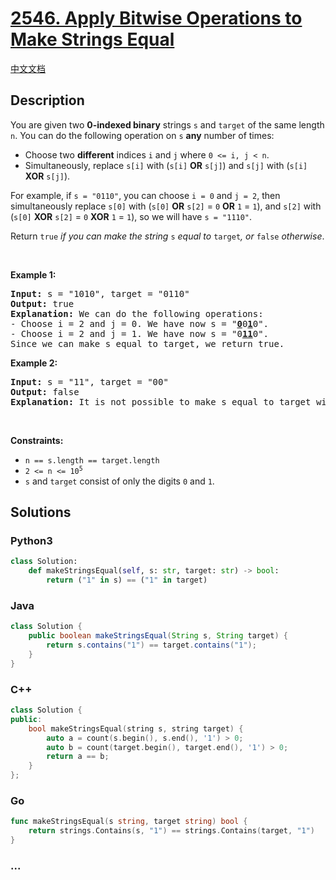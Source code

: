 # [2546. Apply Bitwise Operations to Make Strings Equal](https://leetcode.com/problems/apply-bitwise-operations-to-make-strings-equal)

[中文文档](/solution/2500-2599/2546.Apply%20Bitwise%20Operations%20to%20Make%20Strings%20Equal/README.md)

## Description

<p>You are given two <strong>0-indexed binary</strong> strings <code>s</code> and <code>target</code> of the same length <code>n</code>. You can do the following operation on <code>s</code> <strong>any</strong> number of times:</p>

<ul>
	<li>Choose two <strong>different</strong> indices <code>i</code> and <code>j</code> where <code>0 &lt;= i, j &lt; n</code>.</li>
	<li>Simultaneously, replace <code>s[i]</code> with (<code>s[i]</code> <strong>OR</strong> <code>s[j]</code>) and <code>s[j]</code> with (<code>s[i]</code> <strong>XOR</strong> <code>s[j]</code>).</li>
</ul>

<p>For example, if <code>s = &quot;0110&quot;</code>, you can choose <code>i = 0</code> and <code>j = 2</code>, then simultaneously replace <code>s[0]</code> with (<code>s[0]</code> <strong>OR</strong> <code>s[2]</code> = <code>0</code> <strong>OR</strong> <code>1</code> = <code>1</code>), and <code>s[2]</code> with (<code>s[0]</code> <strong>XOR</strong> <code>s[2]</code> = <code>0</code> <strong>XOR</strong> <code>1</code> = <code>1</code>), so we will have <code>s = &quot;1110&quot;</code>.</p>

<p>Return <code>true</code> <em>if you can make the string </em><code>s</code><em> equal to </em><code>target</code><em>, or </em><code>false</code><em> otherwise</em>.</p>

<p>&nbsp;</p>
<p><strong class="example">Example 1:</strong></p>

<pre>
<strong>Input:</strong> s = &quot;1010&quot;, target = &quot;0110&quot;
<strong>Output:</strong> true
<strong>Explanation:</strong> We can do the following operations:
- Choose i = 2 and j = 0. We have now s = &quot;<strong><u>0</u></strong>0<strong><u>1</u></strong>0&quot;.
- Choose i = 2 and j = 1. We have now s = &quot;0<strong><u>11</u></strong>0&quot;.
Since we can make s equal to target, we return true.
</pre>

<p><strong class="example">Example 2:</strong></p>

<pre>
<strong>Input:</strong> s = &quot;11&quot;, target = &quot;00&quot;
<strong>Output:</strong> false
<strong>Explanation:</strong> It is not possible to make s equal to target with any number of operations.
</pre>

<p>&nbsp;</p>
<p><strong>Constraints:</strong></p>

<ul>
	<li><code>n == s.length == target.length</code></li>
	<li><code>2 &lt;= n &lt;= 10<sup>5</sup></code></li>
	<li><code>s</code> and <code>target</code> consist of only the digits <code>0</code> and <code>1</code>.</li>
</ul>

## Solutions

<!-- tabs:start -->

### **Python3**

```python
class Solution:
    def makeStringsEqual(self, s: str, target: str) -> bool:
        return ("1" in s) == ("1" in target)
```

### **Java**

```java
class Solution {
    public boolean makeStringsEqual(String s, String target) {
        return s.contains("1") == target.contains("1");
    }
}
```

### **C++**

```cpp
class Solution {
public:
    bool makeStringsEqual(string s, string target) {
        auto a = count(s.begin(), s.end(), '1') > 0;
        auto b = count(target.begin(), target.end(), '1') > 0;
        return a == b;
    }
};
```

### **Go**

```go
func makeStringsEqual(s string, target string) bool {
	return strings.Contains(s, "1") == strings.Contains(target, "1")
}
```

### **...**

```

```

<!-- tabs:end -->
